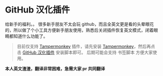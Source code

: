 # GitHub 汉化插件

给新手的福利。。
很多新手朋友不太会玩 github，而且全英文更是看的头晕眼花的，所以做了个小工具方便新手朋友使用，熟悉后关闭插件恢复英文模式，闭着眼睛都知道什么功能了。

> 目前仅支持 [Tampermonkey][1] 插件，请先安装 [Tampermonkey][1]，然后再点击 [GitHub 汉化插件][2] 安装脚本即可。
> 后期可能会支持 书签脚本 方便大家使用。

**本人英文渣渣，翻译非常困难，急需大家 pr 共同翻译**


[1]: http://tampermonkey.net/ "Tampermonkey"
[2]: 
https://openuserjs.org/install/52cik/GitHub_%E6%B1%89%E5%8C%96%E6%8F%92%E4%BB%B6.user.js "GitHub 汉化插件"

